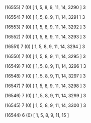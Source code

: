 (16555) 7 (0) [ 1, 5, 8, 9, 11, 14, 3290 ] 3 


(16554) 7 (0) [ 1, 5, 8, 9, 11, 14, 3291 ] 3 


(16553) 7 (0) [ 1, 5, 8, 9, 11, 14, 3292 ] 3 


(16552) 7 (0) [ 1, 5, 8, 9, 11, 14, 3293 ] 3 


(16551) 7 (0) [ 1, 5, 8, 9, 11, 14, 3294 ] 3 


(16550) 7 (0) [ 1, 5, 8, 9, 11, 14, 3295 ] 3 


(16549) 7 (0) [ 1, 5, 8, 9, 11, 14, 3296 ] 3 


(16548) 7 (0) [ 1, 5, 8, 9, 11, 14, 3297 ] 3 


(16547) 7 (0) [ 1, 5, 8, 9, 11, 14, 3298 ] 3 


(16546) 7 (0) [ 1, 5, 8, 9, 11, 14, 3299 ] 3 


(16545) 7 (0) [ 1, 5, 8, 9, 11, 14, 3300 ] 3 


(16544) 6 (0) [ 1, 5, 8, 9, 11, 15 ]  

